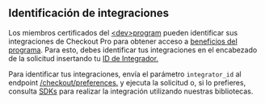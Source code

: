 ## Identificación de integraciones

Los miembros certificados del [&lt;dev>program](https://www.mercadopago[FAKER][URL][DOMAIN]/developers/es/developer-program) pueden identificar sus integraciones de Checkout Pro para obtener acceso a [beneficios del programa](https://www.mercadopago[FAKER][URL][DOMAIN]/developers/es/developer-program#dev-program-benefits). Para esto, debes identificar tus integraciones en el encabezado de la solicitud insertando tu [ID de Integrador.](https://www.mercadopago[FAKER][URL][DOMAIN]/developers/es/guides/resources/devpanel#bookmark_id_de_integrador) 

Para identificar tus integraciones, envía el parámetro `integrator_id` al endpoint [/checkout/preferences.](https://www.mercadopago[FAKER][URL][DOMAIN]/developers/es/reference/preferences/_checkout_preferences/post) y ejecuta la solicitud o, si lo prefieres, consulta [SDKs](https://www.mercadopago[FAKER][URL][DOMAIN]/developers/es/guides/sdks) para realizar la integración utilizando nuestras bibliotecas.
